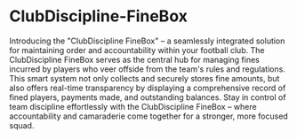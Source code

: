 # ClubDiscipline-FineBox
Introducing the "ClubDiscipline FineBox" – a seamlessly integrated solution for maintaining order and accountability within your football club. The ClubDiscipline FineBox serves as the central hub for managing fines incurred by players who veer offside from the team's rules and regulations. 
This smart system not only collects and securely stores fine amounts, but also offers real-time transparency by displaying a comprehensive record of fined players, payments made, and outstanding balances. 
Stay in control of team discipline effortlessly with the ClubDiscipline FineBox – where accountability and camaraderie come together for a stronger, more focused squad.
